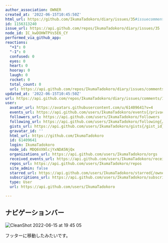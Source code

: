 ```yaml
---
author_association: OWNER
created_at: '2022-06-15T10:45:50Z'
html_url: https://github.com/IkumaTadokoro/diary/issues/35#issuecomment-1156313240
id: 1156313240
issue_url: https://api.github.com/repos/IkumaTadokoro/diary/issues/35
node_id: IC_kwDOHWTPVs5E6_CY
performed_via_github_app: 
reactions:
  "+1": 0
  "-1": 0
  confused: 0
  eyes: 0
  heart: 0
  hooray: 0
  laugh: 0
  rocket: 0
  total_count: 0
  url: https://api.github.com/repos/IkumaTadokoro/diary/issues/comments/1156313240/reactions
updated_at: '2022-06-15T10:45:50Z'
url: https://api.github.com/repos/IkumaTadokoro/diary/issues/comments/1156313240
user:
  avatar_url: https://avatars.githubusercontent.com/u/61409641?v=4
  events_url: https://api.github.com/users/IkumaTadokoro/events{/privacy}
  followers_url: https://api.github.com/users/IkumaTadokoro/followers
  following_url: https://api.github.com/users/IkumaTadokoro/following{/other_user}
  gists_url: https://api.github.com/users/IkumaTadokoro/gists{/gist_id}
  gravatar_id: ''
  html_url: https://github.com/IkumaTadokoro
  id: 61409641
  login: IkumaTadokoro
  node_id: MDQ6VXNlcjYxNDA5NjQx
  organizations_url: https://api.github.com/users/IkumaTadokoro/orgs
  received_events_url: https://api.github.com/users/IkumaTadokoro/received_events
  repos_url: https://api.github.com/users/IkumaTadokoro/repos
  site_admin: false
  starred_url: https://api.github.com/users/IkumaTadokoro/starred{/owner}{/repo}
  subscriptions_url: https://api.github.com/users/IkumaTadokoro/subscriptions
  type: User
  url: https://api.github.com/users/IkumaTadokoro

---
```

## ナビゲーションバー

![CleanShot 2022-06-15 at 19 45 05](https://user-images.githubusercontent.com/61409641/173809263-50074850-0899-4917-9f0a-055c6db44fc1.png)

フッターに移動したみたいです。
